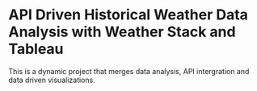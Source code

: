 # API Driven Historical Weather Data Analysis with Weather Stack and Tableau


This is a dynamic project that merges data analysis, API intergration and data driven visualizations.

